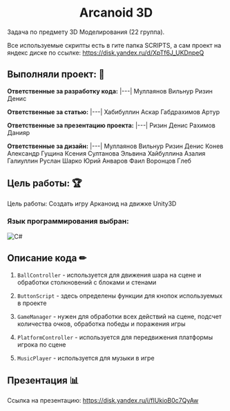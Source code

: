 <h1 align="center">Arcanoid 3D</h1> 

Задача по предмету 3D Моделирования (22 группа).

Все используемые скрипты есть в гите папка SCRIPTS, а сам проект на яндекс диске по ссылке: https://disk.yandex.ru/d/XpTf6J_UKDnpeQ

## Выполняли проект: 👥

**Ответственные за разработку кода:** 
|---|
Муллаянов Вильнур
Ризин Денис

**Ответственные за статью:** 
|---|
Хабибуллин Аскар
Габдрахимов Артур

 **Ответственные за презентацию проекта:**
|---|
Ризин Денис
Рахимов Данияр

**Ответственные за дизайн:** 
|---|
Муллаянов Вильнур
Ризин Денис
Конев Александр
Гущина Ксения
Султанова Эльвина
Хайбуллина Азалия
Галиуллин Руслан
Шарко Юрий
Анваров Фаил
Воронцов Глеб


## Цель работы: 🏆
Цель работы: Создать игру Арканоид на движке Unity3D


### Язык программирования выбран: 
![C#](https://fiverr-res.cloudinary.com/t_profile_original,q_auto,f_auto/attachments/profile/photo/78516c109040193ed66c8e619a80d9c5-1592363958403/d18939a1-2c2e-4270-8131-1461b85bc7fc.png)


## Описание кода ✏
1. `BallController` - используется для движения шара на сцене и обработки столкновений с блоками и стенами

2. `ButtonScript` - здесь определены функции для кнопок используемых в проекте

3. `GameManager` - нужен для обработки всех действий на сцене, подсчет количества очков, обработка победы и поражения игры

4. `PlatformController` - используется для передвижения платформы игрока по сцене

5. `MusicPlayer` - используется для музыки в игре

## Презентация 📊

Ссылка на презентацию: https://disk.yandex.ru/i/fIUkioB0c7QyAw
